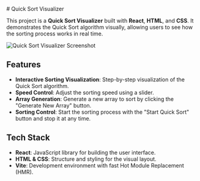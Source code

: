 
 # Quick Sort Visualizer

This project is a **Quick Sort Visualizer** built with **React**, **HTML**, and **CSS**. It demonstrates the Quick Sort algorithm visually, allowing users to see how the sorting process works in real time.

![Quick Sort Visualizer Screenshot](public/screenshot.png)

## Features

- **Interactive Sorting Visualization**: Step-by-step visualization of the Quick Sort algorithm.
- **Speed Control**: Adjust the sorting speed using a slider.
- **Array Generation**: Generate a new array to sort by clicking the "Generate New Array" button.
- **Sorting Control**: Start the sorting process with the "Start Quick Sort" button and stop it at any time.

## Tech Stack

- **React**: JavaScript library for building the user interface.
- **HTML & CSS**: Structure and styling for the visual layout.
- **Vite**: Development environment with fast Hot Module Replacement (HMR).


